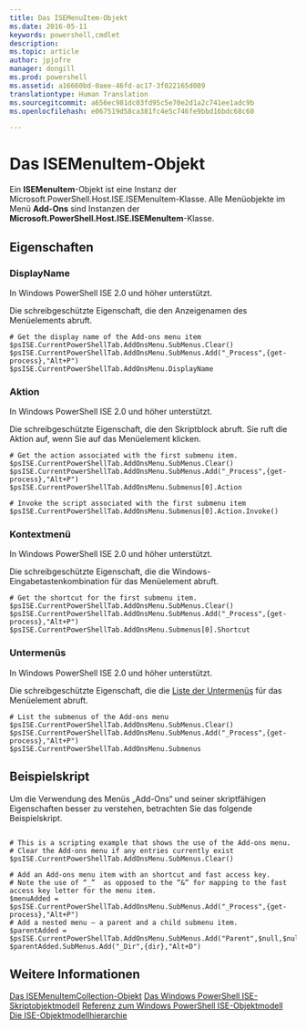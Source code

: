 ```yaml
---
title: Das ISEMenuItem-Objekt
ms.date: 2016-05-11
keywords: powershell,cmdlet
description: 
ms.topic: article
author: jpjofre
manager: dongill
ms.prod: powershell
ms.assetid: a16660bd-0aee-46fd-ac17-3f022165d089
translationtype: Human Translation
ms.sourcegitcommit: a656ec981dc03fd95c5e70e2d1a2c741ee1adc9b
ms.openlocfilehash: e067519d58ca381fc4e5c746fe9bbd16bdc68c60

---
```


# Das ISEMenuItem-Objekt
  Ein **ISEMenuItem**-Objekt ist eine Instanz der Microsoft.PowerShell.Host.ISE.ISEMenuItem-Klasse. Alle Menüobjekte im Menü **Add-Ons** sind Instanzen der **Microsoft.PowerShell.Host.ISE.ISEMenuItem**-Klasse.

## Eigenschaften

###  <a name="DisplayName"></a> DisplayName
  In Windows PowerShell ISE 2.0 und höher unterstützt. 

 Die schreibgeschützte Eigenschaft, die den Anzeigenamen des Menüelements abruft.

```
# Get the display name of the Add-ons menu item
$psISE.CurrentPowerShellTab.AddOnsMenu.SubMenus.Clear()
$psISE.CurrentPowerShellTab.AddOnsMenu.SubMenus.Add("_Process",{get-process},"Alt+P")
$psISE.CurrentPowerShellTab.AddOnsMenu.DisplayName

```

###  <a name="Action"></a> Aktion
  In Windows PowerShell ISE 2.0 und höher unterstützt. 

 Die schreibgeschützte Eigenschaft, die den Skriptblock abruft. Sie ruft die Aktion auf, wenn Sie auf das Menüelement klicken.

```
# Get the action associated with the first submenu item.
$psISE.CurrentPowerShellTab.AddOnsMenu.SubMenus.Clear()
$psISE.CurrentPowerShellTab.AddOnsMenu.SubMenus.Add("_Process",{get-process},"Alt+P")
$psISE.CurrentPowerShellTab.AddOnsMenu.Submenus[0].Action

# Invoke the script associated with the first submenu item 
$psISE.CurrentPowerShellTab.AddOnsMenu.Submenus[0].Action.Invoke()
```

###  <a name="Shortcut"></a> Kontextmenü
  In Windows PowerShell ISE 2.0 und höher unterstützt. 

 Die schreibgeschützte Eigenschaft, die die Windows-Eingabetastenkombination für das Menüelement abruft.

```
# Get the shortcut for the first submenu item.
$psISE.CurrentPowerShellTab.AddOnsMenu.SubMenus.Clear()
$psISE.CurrentPowerShellTab.AddOnsMenu.SubMenus.Add("_Process",{get-process},"Alt+P")
$psISE.CurrentPowerShellTab.AddOnsMenu.Submenus[0].Shortcut
```

###  <a name="Submenus"></a> Untermenüs
  In Windows PowerShell ISE 2.0 und höher unterstützt. 

 Die schreibgeschützte Eigenschaft, die die [Liste der Untermenüs](The-ISEMenuItemCollection-Object.md) für das Menüelement abruft.

```
# List the submenus of the Add-ons menu
$psISE.CurrentPowerShellTab.AddOnsMenu.SubMenus.Clear()
$psISE.CurrentPowerShellTab.AddOnsMenu.SubMenus.Add("_Process",{get-process},"Alt+P")
$psISE.CurrentPowerShellTab.AddOnsMenu.Submenus
```

## Beispielskript
 Um die Verwendung des Menüs „Add-Ons“ und seiner skriptfähigen Eigenschaften besser zu verstehen, betrachten Sie das folgende Beispielskript.

```

# This is a scripting example that shows the use of the Add-ons menu.
# Clear the Add-ons menu if any entries currently exist
$psISE.CurrentPowerShellTab.AddOnsMenu.SubMenus.Clear()

# Add an Add-ons menu item with an shortcut and fast access key.
# Note the use of “_”  as opposed to the “&” for mapping to the fast access key letter for the menu item.
$menuAdded = $psISE.CurrentPowerShellTab.AddOnsMenu.SubMenus.Add("_Process",{get-process},"Alt+P") 
# Add a nested menu – a parent and a child submenu item. 
$parentAdded = $psISE.CurrentPowerShellTab.AddOnsMenu.SubMenus.Add("Parent",$null,$null) 
$parentAdded.SubMenus.Add("_Dir",{dir},"Alt+D")

```

## Weitere Informationen
 [Das ISEMenuItemCollection-Objekt](The-ISEMenuItemCollection-Object.md) 
 [Das Windows PowerShell ISE-Skriptobjektmodell](The-Windows-PowerShell-ISE-Scripting-Object-Model.md) 
 [Referenz zum Windows PowerShell ISE-Objektmodell](Windows-PowerShell-ISE-Object-Model-Reference.md) 
 [Die ISE-Objektmodellhierarchie](The-ISE-Object-Model-Hierarchy.md)

  



<!--HONumber=Oct16_HO1-->


